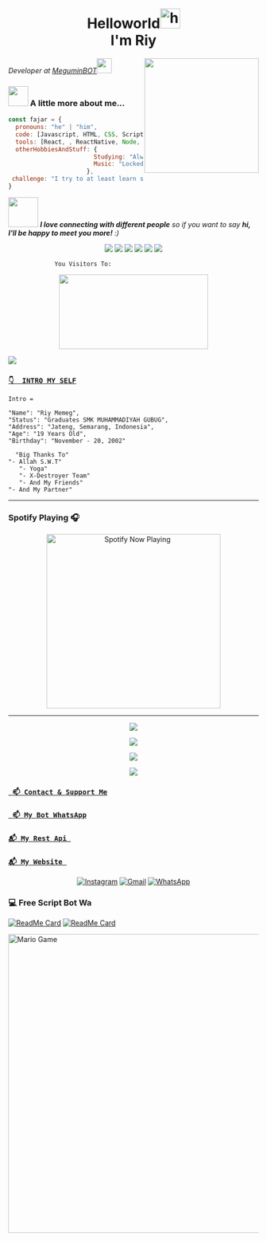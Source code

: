 <h1 align="center"> Helloworld<img src="https://user-images.githubusercontent.com/1303154/88677602-1635ba80-d120-11ea-84d8-d263ba5fc3c0.gif" width="40px" alt="hi"><br>I'm Riy</h1>

<img align='right' src="https://media4.giphy.com/media/ZVik7pBtu9dNS/giphy.gif" width="230">
<p><em>Developer at <a href="https://api.whatsapp.com/send?phone=6281575886399&text=Assalamualaikum+Bang+Fajar">MeguminBOT</a><img src="https://media.giphy.com/media/WUlplcMpOCEmTGBtBW/giphy.gif" width="30">
</em></p>

### <img src="https://media3.giphy.com/media/jUZmz3kAiAuLC/200.webp?cid=ecf05e472ppgejelz9vrs67x38inpt96dl2x6i0z51br0jfh&rid=200.webp" width="40"> A little more about me...  

```javascript
const fajar = {
  pronouns: "he" | "him",
  code: [Javascript, HTML, CSS, Scripting],
  tools: [React, , ReactNative, Node, Styled-Components, Docker, Etc],
  otherHobbiesAndStuff: {       
                        Studying: "Always something new! now playing with NextJS",
                        Music: "Locked Out From Heaven",
                      },
 challenge: "I try to at least learn something new every day"
}
```

<img src="https://media0.giphy.com/media/Wj7lNjMNDxSmc/200.webp?cid=ecf05e47gol7hyzftrdpoaar8lchrj2uzbzs0qoz3xgzv14o&rid=200.webp" width="60"> <em><b>I love connecting with different people</b> so if you want to say <b>hi, I'll be happy to meet you more!</b> :)</em>


<p align="center">
  <img src="https://img.shields.io/badge/-JavaScript-black?style=flat-square&logo=javascript" />
  <img src="https://img.shields.io/badge/-Node.js-black?style=flat-square&logo=Node.js" />
  <img src="https://img.shields.io/badge/-HTML5-black?style=flat-square&logo=html5&logoColor=e34f26" />
  <img src="https://img.shields.io/badge/-CSS3-black?style=flat-square&logo=css3&logoColor=1572b6" />
  <img src="https://img.shields.io/badge/-Git-black?style=flat-square&logo=git" />
  <img src="https://img.shields.io/badge/-GitHub-black?style=flat-square&logo=github" /> <br>
</p>

```
             You Visitors To:
```
<p align="center">
   <img width="300" height="150" src="https://camo.githubusercontent.com/db45054d90ef8099ce0235c82592c406dba0adcda421f8a84f162b58bab5d3e0/68747470733a2f2f636f756e742e6765746c6f6c692e636f6d2f6765742f406e6f627579616b693f7468656d653d67656c626f6f72752d68" />

 <a href="https://github.com/riychuhuy"><img src="https://cardivo.vercel.app/api?name=riychuhuy&description=Hi,%20i%27m%20Riy%20and%20i%27m%20just%20a%20newbie%20programmer%20Nice%20to%20meet%20you%20👋&image=https://i.ibb.co/JtMRbVP/IMG-20220113-145751-018.jpg&usqp=CAU&backgroundColor=%23ecf0f1&instagram=@riychuhuy&github=riychuhuy&pattern=leaf&colorPattern=%23eaeaea" /><a>
</p>






### [`👇  INTRO MY SELF`](httsp://instagram.com/riychuhuy)
```
Intro =

"Name": "Riy Memeg",
"Status": "Graduates SMK MUHAMMADIYAH GUBUG",
"Address": "Jateng, Semarang, Indonesia",
"Age": "19 Years Old",
"Birthday": "November - 20, 2002"
   
  "Big Thanks To"
"- Allah S.W.T"
   "- Yoga"
   "- X-Destroyer Team"
   "- And My Friends"
"- And My Partner"
```
___

### Spotify Playing 🎧

<p align="center">
  <a href="https://open.spotify.com/user/hbv7yzic965h9y82w194av0cz" target="_blank"><img src="https://now-playing-on-spotify.vercel.app/api/spotify" alt="Spotify Now Playing" width="350"/></a>
</p>

------

   
   <p align="center">
  <a href="https://github.com/riychuhuy"><img src="https://github-readme-stats.vercel.app/api?username=riychuhuy&theme=tokyonight&show_icons=true" /></a>
</p>

<p align="center">
  <a href="https://github.com/riychuhuy"><img src="https://github-readme-streak-stats.herokuapp.com?user=riychuhuy&theme=tokyonight&hide_border=false&properties=background&border=%239611C5FF" /><a>
</p>
  
<p align="center">
  <a href="https://github.com/riychuhuy"><img src="https://github-readme-stats.vercel.app/api/top-langs?username=riychuhuy&theme=tokyonight&layout=compact" /></a>
</p>
  
<p align="center">
  <a href="https://github.com/riychuhuy"><img src="https://github-profile-trophy.vercel.app/?username=riychuhuy&theme=radical&margin-w=20&no-bg=true&no-frame=false" /><a>
</p>
    


### [` 📫 Contact & Support Me`](https://api.whatsapp.com/send?phone=6281575886399&text=Assalamualaikum+Bang+Fajar)

### [` 📫 My Bot WhatsApp`](https://api.whatsapp.com/send?phone=6281575886399&text=Assalamualaikum+Bang+Fajar)

### [`📬 My Rest Api `](-)
    
### [`📬 My Website `](-)
    
<p align="center">
<a href="https://www.instagram.com/riychuhuy_" target="_blank"><img src="https://img.shields.io/badge/Instagram-%23E4405F.svg?&style=flat-square&logo=instagram&logoColor=white" alt="Instagram"></a>
<a href="riychh.20@gmail.com@gmail.com" target="_blank"><img src="https://img.shields.io/badge/Gmail-D14836?style=flat-square&logo=gmail&logoColor=white" alt="Gmail"></a>
<a href="https://api.whatsapp.com/send?phone=6281575886399&text=Assalamualaikum+bang" target="_blank"><img src="https://img.shields.io/badge/Whatsapp-%808080.svg?&style=flat-square&logo=Whatsapp&logoColor=white" alt="WhatsApp"></a>
</p> 


### 💻 Free Script Bot Wa


[![ReadMe Card](https://github-readme-stats.vercel.app/api/pin/?username=YogGanz&Keyolbot-Md=bitch&theme=highcontrast)](https://github.com/riychuhuy/Keyolbot-Md)
[![ReadMe Card](https://github-readme-stats.vercel.app/api/pin/?username=riychuhuy&repo=YogGame&theme=highcontrast)](https://github.com/YogGanz)

<img src="https://github.com/TheDudeThatCode/TheDudeThatCode/blob/master/Assets/Mario_Gameplay.gif" alt="Mario Game" width="600" />

